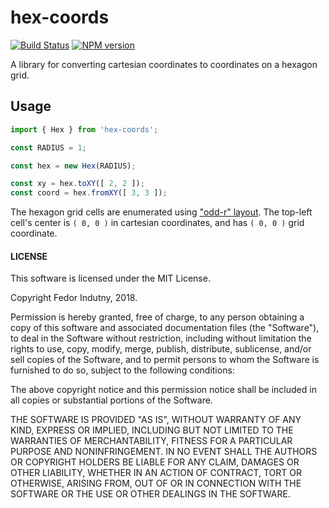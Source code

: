 # hex-coords
[![Build Status](https://secure.travis-ci.org/indutny/hex-coords.svg)](http://travis-ci.org/indutny/hex-coords)
[![NPM version](https://badge.fury.io/js/hex-coords.svg)](https://badge.fury.io/js/hex-coords)

A library for converting cartesian coordinates to coordinates on a hexagon grid.

## Usage

```ts
import { Hex } from 'hex-coords';

const RADIUS = 1;

const hex = new Hex(RADIUS);

const xy = hex.toXY([ 2, 2 ]);
const coord = hex.fromXY([ 3, 3 ]);
```

The hexagon grid cells are enumerated using ["odd-r" layout][0]. The top-left
cell's center is `( 0, 0 )` in cartesian coordinates, and has `( 0, 0 )` grid
coordinate.

#### LICENSE

This software is licensed under the MIT License.

Copyright Fedor Indutny, 2018.

Permission is hereby granted, free of charge, to any person obtaining a
copy of this software and associated documentation files (the
"Software"), to deal in the Software without restriction, including
without limitation the rights to use, copy, modify, merge, publish,
distribute, sublicense, and/or sell copies of the Software, and to permit
persons to whom the Software is furnished to do so, subject to the
following conditions:

The above copyright notice and this permission notice shall be included
in all copies or substantial portions of the Software.

THE SOFTWARE IS PROVIDED "AS IS", WITHOUT WARRANTY OF ANY KIND, EXPRESS
OR IMPLIED, INCLUDING BUT NOT LIMITED TO THE WARRANTIES OF
MERCHANTABILITY, FITNESS FOR A PARTICULAR PURPOSE AND NONINFRINGEMENT. IN
NO EVENT SHALL THE AUTHORS OR COPYRIGHT HOLDERS BE LIABLE FOR ANY CLAIM,
DAMAGES OR OTHER LIABILITY, WHETHER IN AN ACTION OF CONTRACT, TORT OR
OTHERWISE, ARISING FROM, OUT OF OR IN CONNECTION WITH THE SOFTWARE OR THE
USE OR OTHER DEALINGS IN THE SOFTWARE.

[0]: https://www.redblobgames.com/grids/hexagons/#coordinates
